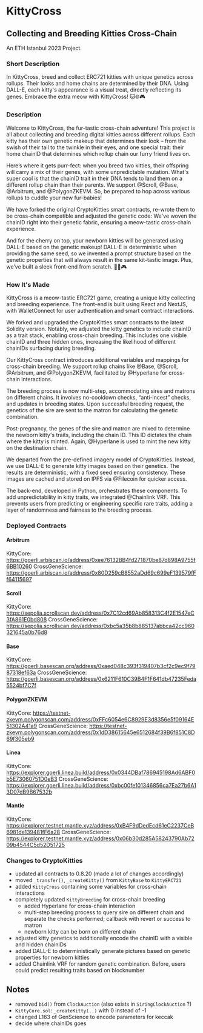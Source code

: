 # KittyCross
## Collecting and Breeding Kitties Cross-Chain
An ETH Istanbul 2023 Project.

### Short Description
In KittyCross, breed and collect ERC721 kitties with unique genetics across rollups. Their looks and home chains are determined by their DNA. Using DALL-E, each kitty's appearance is a visual treat, directly reflecting its genes. Embrace the extra meow with KittyCross! 🐱🌐🎮

### Description
Welcome to KittyCross, the fur-tastic cross-chain adventure! This project is all about collecting and breeding digital kitties across different rollups. Each kitty has their own genetic makeup that determines their look – from the swish of their tail to the twinkle in their eyes, and one special trait: their home chainID that determines which rollup chain our furry friend lives on.

Here’s where it gets purr-fect: when you breed two kitties, their offspring will carry a mix of their genes, with some unpredictable mutation. What's super cool is that the chainID trait in their DNA tends to land them on a different rollup chain than their parents. We support @Scroll, @Base, @Arbitrum, and @PolygonZKEVM.  So, be prepared to hop across various rollups to cuddle your new fur-babies!

We have forked the original CryptoKitties smart contracts, re-wrote them to be cross-chain compatible and adjusted the genetic code: We've woven the chainID right into their genetic fabric, ensuring a meow-tastic cross-chain experience. 

And for the cherry on top, your newborn kitties will be generated using DALL-E based on the genetic makeup! DALL-E is deterministic when providing the same seed, so we invented a prompt structure based on the genetic properties that will always result in the same kit-tastic image. Plus, we’ve built a sleek front-end from scratch. 🐾🌐🎮

### How It's Made
KittyCross is a meow-tastic ERC721 game, creating a unique kitty collecting and breeding experience. The front-end is built using React and NextJS, with WalletConnect for user authentication and smart contract interactions.

We forked and upgraded the CryptoKitties smart contracts to the latest Solidity version. Notably, we adjusted the kitty genetics to include chainID as a trait stack, enabling cross-chain breeding. This includes one visible chainID and three hidden ones, increasing the likelihood of different chainIDs surfacing during breeding.

Our KittyCross contract introduces additional variables and mappings for cross-chain breeding. We support rollup chains like @Base, @Scroll, @Arbitrum, and @PolygonZKEVM, facilitated by @Hyperlane for cross-chain interactions.

The breeding process is now multi-step, accommodating sires and matrons on different chains. It involves no-cooldown checks, “anti-incest” checks, and updates in breeding states. Upon successful breeding request, the genetics of the sire are sent to the matron for calculating the genetic combination.

Post-pregnancy, the genes of the sire and matron are mixed to determine the newborn kitty's traits, including the chain ID. This ID dictates the chain where the kitty is minted. Again, @Hyperlane is used to mint the new kitty on the destination chain.

We departed from the pre-defined imagery model of CryptoKitties. Instead, we use DALL-E to generate kitty images based on their genetics. The results are deterministic, with a fixed seed ensuring consistency. These images are cached and stored on IPFS via @Filecoin for quicker access.

The back-end, developed in Python, orchestrates these components. To add unpredictability in kitty traits, we integrated @Chainlink VRF. This prevents users from predicting or engineering specific rare traits, adding a layer of randomness and fairness to the breeding process.

### Deployed Contracts

#### Arbitrum
KittyCore: https://goerli.arbiscan.io/address/0xee76132BB4fd271870be87d898A9755f6BB10260
CrossGeneScience: https://goerli.arbiscan.io/address/0x80D259cB8552aDd69c699eF139579fFf64115697

#### Scroll
KittyCore: https://sepolia.scrollscan.dev/address/0x7C12cd69Ab858313C4f2E1547eC3fA861E0bd808
CrossGeneScience: https://sepolia.scrollscan.dev/address/0xbc5a35b8b885137abbca42cc960321645a0b76d8

#### Base
KittyCore: https://goerli.basescan.org/address/0xaed048c393f319407b3cf2c9ec9f7987318ef63a
CrossGeneScience: https://goerli.basescan.org/address/0x6211F610C39B4F1F641db47235Feda5524bf7C7f

#### PolygonZKEVM
KittyCore: https://testnet-zkevm.polygonscan.com/address/0xFFc6054e6C8929E3d8356e5f09164E51302A41a9
CrossGeneScience: https://testnet-zkevm.polygonscan.com/address/0x1dD38615645e6512684f39B6f851C8D69f305eb9

#### Linea
KittyCore: https://explorer.goerli.linea.build/address/0x0344DBaf786945198Ad6ABF0b5E73060751D0eB3
CrossGeneScience: https://explorer.goerli.linea.build/address/0xbc00fe101346856ca7Ea27b6A13D07dB9B67532b

#### Mantle
KittyCore: https://explorer.testnet.mantle.xyz/address/0xB4F9dDedEcd61eC2237CeB6981de139481fF6a28
CrossGeneScience: https://explorer.testnet.mantle.xyz/address/0x06b30d285A58243790Ab7209b4544C5d52D51725

### Changes to CryptoKitties

- updated all contracts to 0.8.20 (made a lot of changes accordingly)
- moved `_transfer()`, `_createKitty()` from `KittyBase` to `KittyERC721`
- added `KittyCross` containing some variables for cross-chain interactions
- completely updated `KittyBreeding` for cross-chain breeding
  - added Hyperlane for cross-chain interaction
  - multi-step breeding process to query sire on different chain and separate the checks performed; callback with revert or success to matron
  - newborn kitty can be born on different chain
- adjusted kitty genetics to additionally encode the chainID with a visible and hidden chainIDs
- added DALL-E to deterministically generate pictures based on genetic properties for newborn kitties
- added Chainlink VRF for random genetic combination. Before, users could predict resulting traits based on blocknumber


## Notes

- removed `bid()` from `ClockAuction` (also exists in `SiringClockAuction` ?)
- `KittyCore.sol`: `_createKitty(..)` with 0 instead of -1
- changed L163 of GenScience to encode parameters for keccak
- decide where chainIDs goes